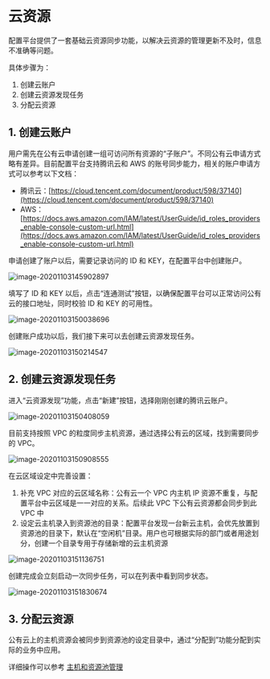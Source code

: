 # 云资源

配置平台提供了一套基础云资源同步功能，以解决云资源的管理更新不及时，信息不准确等问题。

具体步骤为：

1. 创建云账户
2. 创建云资源发现任务
3. 分配云资源

## 1. 创建云账户

用户需先在公有云申请创建一组可访问所有资源的“子账户”。不同公有云申请方式略有差异。目前配置平台支持腾讯云和 AWS 的账号同步能力，相关的账户申请方式可以参考以下文档：

- 腾讯云：[https://cloud.tencent.com/document/product/598/37140](https://cloud.tencent.com/document/product/598/37140)
- AWS：[https://docs.aws.amazon.com/IAM/latest/UserGuide/id_roles_providers_enable-console-custom-url.html](https://docs.aws.amazon.com/IAM/latest/UserGuide/id_roles_providers_enable-console-custom-url.html)

申请创建了账户以后，需要记录访问的 ID 和 KEY，在配置平台中创建账户。

![image-20201103145902897](../media/CloudResource/image-20201103145902897.png)

填写了 ID 和 KEY 以后，点击“连通测试”按钮，以确保配置平台可以正常访问公有云的接口地址，同时校验 ID 和 KEY 的可用性。

![image-20201103150038696](../media/CloudResource/image-20201103150038696.png)

创建账户成功以后，我们接下来可以去创建云资源发现任务。

![image-20201103150214547](../media/CloudResource/image-20201103150214547.png)

## 2. 创建云资源发现任务

进入“云资源发现”功能，点击“新建”按钮，选择刚刚创建的腾讯云账户。

![image-20201103150408059](../media/CloudResource/image-20201103150408059.png)

目前支持按照 VPC 的粒度同步主机资源，通过选择公有云的区域，找到需要同步的 VPC。

![image-20201103150908555](../media/CloudResource/image-20201103150908555.png)

在云区域设定中完善设置：

1. 补充 VPC 对应的云区域名称：公有云一个 VPC 内主机 IP 资源不重复，与配置平台中云区域是一一对应的关系。后续此 VPC 下公有云资源都会同步到此 VPC 中
2. 设定云主机录入到资源池的目录：配置平台发现一台新云主机，会优先放置到资源池的目录下，默认在“空闲机”目录。用户也可根据实际的部门或者用途划分，创建一个目录专用于存储新增的云主机资源

![image-20201103151136751](../media/CloudResource/image-20201103151136751.png)

创建完成会立刻启动一次同步任务，可以在列表中看到同步状态。

![image-20201103151830674](../media/CloudResource/image-20201103151830674.png)

## 3. 分配云资源

公有云上的主机资源会被同步到资源池的设定目录中，通过“分配到”功能分配到实际的业务中应用。

详细操作可以参考 [主机和资源池管理](./ResourcePool.md)

